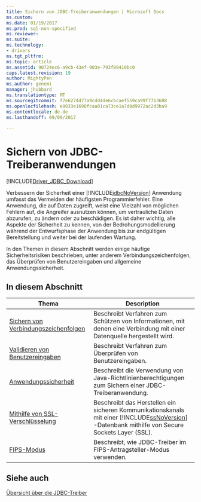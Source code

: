 ```yaml
---
title: Sichern von JDBC-Treiberanwendungen | Microsoft Docs
ms.custom: 
ms.date: 01/19/2017
ms.prod: sql-non-specified
ms.reviewer: 
ms.suite: 
ms.technology:
- drivers
ms.tgt_pltfrm: 
ms.topic: article
ms.assetid: 90724ec6-a9cb-43ef-903e-793f89410bc0
caps.latest.revision: 19
author: MightyPen
ms.author: genemi
manager: jhubbard
ms.translationtype: MT
ms.sourcegitcommit: f7e6274d77a9cdd4de6cbcaef559ca99f77b3608
ms.openlocfilehash: e8033e1690fcaa01ca73ce1a7d0d9972ac2d3ba9
ms.contentlocale: de-de
ms.lasthandoff: 09/09/2017

---
```

# <a name="securing-jdbc-driver-applications"></a>Sichern von JDBC-Treiberanwendungen
[!INCLUDE[Driver_JDBC_Download](../../includes/driver_jdbc_download.md)]

  Verbessern der Sicherheit einer [!INCLUDE[jdbcNoVersion](../../includes/jdbcnoversion_md.md)] Anwendung umfasst das Vermeiden der häufigsten Programmierfehler. Eine Anwendung, die auf Daten zugreift, weist eine Vielzahl von möglichen Fehlern auf, die Angreifer ausnutzen können, um vertrauliche Daten abzurufen, zu ändern oder zu beschädigen. Es ist daher wichtig, alle Aspekte der Sicherheit zu kennen, von der Bedrohungsmodellierung während der Entwurfsphase der Anwendung bis zur endgültigen Bereitstellung und weiter bei der laufenden Wartung.  
  
 In den Themen in diesem Abschnitt werden einige häufige Sicherheitsrisiken beschrieben, unter anderem Verbindungszeichenfolgen, das Überprüfen von Benutzereingaben und allgemeine Anwendungssicherheit.  
  
## <a name="in-this-section"></a>In diesem Abschnitt  
  
|Thema|Description|  
|-----------|-----------------|  
|[Sichern von Verbindungszeichenfolgen](../../connect/jdbc/securing-connection-strings.md)|Beschreibt Verfahren zum Schützen von Informationen, mit denen eine Verbindung mit einer Datenquelle hergestellt wird.|  
|[Validieren von Benutzereingaben](../../connect/jdbc/validating-user-input.md)|Beschreibt Verfahren zum Überprüfen von Benutzereingaben.|  
|[Anwendungssicherheit](../../connect/jdbc/application-security.md)|Beschreibt die Verwendung von Java-Richtlinienberechtigungen zum Sichern einer JDBC-Treiberanwendung.|  
|[Mithilfe von SSL-Verschlüsselung](../../connect/jdbc/using-ssl-encryption.md)|Beschreibt das Herstellen ein sicheren Kommunikationskanals mit einer [!INCLUDE[ssNoVersion](../../includes/ssnoversion_md.md)] -Datenbank mithilfe von Secure Sockets Layer (SSL).|  
|[FIPS-Modus](../../connect/jdbc/fips-mode.md)|Beschreibt, wie JDBC-Treiber im FIPS-Antragsteller-Modus verwenden.| 
  
## <a name="see-also"></a>Siehe auch  
 [Übersicht über die JDBC-Treiber](../../connect/jdbc/overview-of-the-jdbc-driver.md)  
  
  
